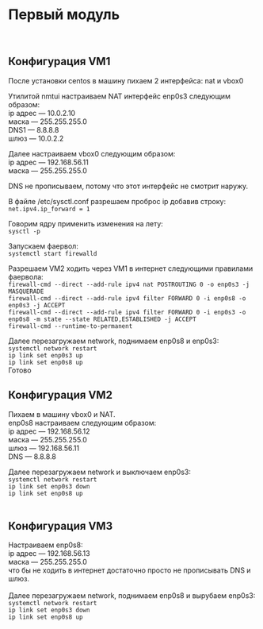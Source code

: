 # Первый модуль
&nbsp;
## Конфигурация VM1

После установки centos в машину пихаем 2 интерфейса: nat и vbox0

Утилитой nmtui настраиваем NAT интерфейс enp0s3 следующим образом:<br />
ip адрес — 10.0.2.10<br />
маска — 255.255.255.0<br />
DNS1 — 8.8.8.8<br />
шлюз — 10.0.2.2

Далее настраиваем vbox0 следующим образом:<br />
ip адрес — 192.168.56.11<br />
маска — 255.255.255.0

DNS не прописываем, потому что этот интерфейс не смотрит наружу.

В файле /etc/sysctl.conf разрешаем проброс ip добавив строку:<br />
`net.ipv4.ip_forward = 1`

Говорим ядру применить изменения на лету:<br />
`sysctl -p`

Запускаем фаервол: <br />
`systemctl start firewalld`

Разрешаем VM2 ходить через VM1 в интернет следующими правилами фаервола:<br />
        `firewall-cmd --direct --add-rule ipv4 nat POSTROUTING 0 -o enp0s3 -j MASQUERADE`<br />
        `firewall-cmd --direct --add-rule ipv4 filter FORWARD 0 -i enp0s8 -o enp0s3 -j ACCEPT`<br />
        `firewall-cmd --direct --add-rule ipv4 filter FORWARD 0 -i enp0s3 -o enp0s8 -m state --state RELATED,ESTABLISHED -j ACCEPT`<br />
        `firewall-cmd --runtime-to-permanent`<br />


Далее перезагружаем network, поднимаем enp0s8 и enp0s3:<br />
	`systemctl network restart`<br />
	`ip link set enp0s3 up`<br />
	`ip link set enp0s8 up`<br />
Готово
&nbsp;
## Конфигурация VM2
Пихаем в машину vbox0 и NAT.<br />
enp0s8 настраиваем следующим образом:<br />
ip адрес — 192.168.56.12<br />
маска — 255.255.255.0<br />
шлюз — 192.168.56.11<br />
DNS — 8.8.8.8

Далее перезагружаем network и выключаем enp0s3:<br />
	`systemctl network restart`<br />
	`ip link set enp0s3 down`<br />
	`ip link set enp0s8 up`<br />
&nbsp;
## Конфигурация VM3
Настраиваем enp0s8:<br />
ip адрес — 192.168.56.13<br />
маска — 255.255.255.0<br />
что бы не ходить в интернет достаточно просто не прописывать DNS и шлюз.<br />
<br />
Далее перезагружаем network, поднимаем enp0s8 и вырубаем enp0s3:<br />
	`systemctl network restart`<br />
	`ip link set enp0s3 down`<br />
	`ip link set enp0s8 up`<br />

